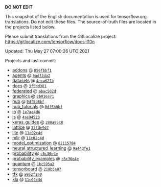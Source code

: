 __DO NOT EDIT__

This snapshot of the English documentation is used for tensorflow.org
translations. Do not edit these files. The source-of-truth files are located in
the projects listed below.

Please submit translations from the GitLocalize project: https://gitlocalize.com/tensorflow/docs-l10n

Updated: Thu May 27 07:00:36 UTC 2021

Projects and last commit:

- [addons](https://github.com/tensorflow/addons/tree/master/docs) @ <a href='https://github.com/tensorflow/addons/commit/856fbbf1800e77e618a8075814ad70d23e802bb2'><code>856fbbf1</code></a>
- [agents](https://github.com/tensorflow/agents/tree/master/docs) @ <a href='https://github.com/tensorflow/agents/commit/6adf3da267c0152b73cd1567ae7b6f3daf08710e'><code>6adf3da2</code></a>
- [datasets](https://github.com/tensorflow/datasets/tree/master/docs) @ <a href='https://github.com/tensorflow/datasets/commit/4eca627b18cb504abab44fd686af628659ec205d'><code>4eca627b</code></a>
- [docs](https://github.com/tensorflow/docs/tree/master/site/en) @ <a href='https://github.com/tensorflow/docs/commit/3f5bd381d9be85a7d8312c4c1bf7bd04171e1413'><code>3f5bd381</code></a>
- [federated](https://github.com/tensorflow/federated/tree/master/docs) @ <a href='https://github.com/tensorflow/federated/commit/abac502d24fc7bbc07e11c5f978ce97f79810b23'><code>abac502d</code></a>
- [graphics](https://github.com/tensorflow/graphics/tree/master/tensorflow_graphics/g3doc) @ <a href='https://github.com/tensorflow/graphics/commit/2b916a71bf4fbc6472fe99036a428c4365681e64'><code>2b916a71</code></a>
- [hub](https://github.com/tensorflow/hub/tree/master/docs) @ <a href='https://github.com/tensorflow/hub/commit/0df5b8bfb7886335a0d0b28c45dbda88da5a8608'><code>0df5b8bf</code></a>
- [hub_tutorials](https://github.com/tensorflow/hub/tree/master/examples/colab) @ <a href='https://github.com/tensorflow/hub/commit/0df5b8bfb7886335a0d0b28c45dbda88da5a8608'><code>0df5b8bf</code></a>
- [io](https://github.com/tensorflow/io/tree/master/docs) @ <a href='https://github.com/tensorflow/io/commit/1e7ae4d62a6eaeb51874a790244bd63e4865426a'><code>1e7ae4d6</code></a>
- [js](https://github.com/tensorflow/tfjs-website/tree/master/docs) @ <a href='https://github.com/tensorflow/tfjs-website/commit/4ae945230a7423f2ff6ecea37af63259dad2fa0d'><code>4ae94523</code></a>
- [keras_guides](https://github.com/tensorflow/docs/tree/snapshot-keras/site/en/guide/keras) @ <a href='https://github.com/tensorflow/docs/commit/288a85c8c652050d802d4737ebf21d19254b6672'><code>288a85c8</code></a>
- [lattice](https://github.com/tensorflow/lattice/tree/master/docs) @ <a href='https://github.com/tensorflow/lattice/commit/35f3e9d7da7f90a700d7a903e1818e82965f245c'><code>35f3e9d7</code></a>
- [lite](https://github.com/tensorflow/tensorflow/tree/master/tensorflow/lite/g3doc) @ <a href='https://github.com/tensorflow/tensorflow/commit/11c02c4d094ec26c51c0a19cd62c46fee581ed54'><code>11c02c4d</code></a>
- [mlir](https://github.com/tensorflow/tensorflow/tree/master/tensorflow/compiler/mlir/g3doc) @ <a href='https://github.com/tensorflow/tensorflow/commit/11c02c4d094ec26c51c0a19cd62c46fee581ed54'><code>11c02c4d</code></a>
- [model_optimization](https://github.com/tensorflow/model-optimization/tree/master/tensorflow_model_optimization/g3doc) @ <a href='https://github.com/tensorflow/model-optimization/commit/82115784584097709837784f5d45b76f2f93acc9'><code>82115784</code></a>
- [neural_structured_learning](https://github.com/tensorflow/neural-structured-learning/tree/master/g3doc) @ <a href='https://github.com/tensorflow/neural-structured-learning/commit/9a443fe1b47b20427d9e59d40211653db5bbdcb6'><code>9a443fe1</code></a>
- [probability](https://github.com/tensorflow/probability/tree/master/tensorflow_probability/g3doc) @ <a href='https://github.com/tensorflow/probability/commit/c6c36e4e61de02b09d5fe4743c765e827a0e1509'><code>c6c36e4e</code></a>
- [probability_examples](https://github.com/tensorflow/probability/tree/master/tensorflow_probability/examples/jupyter_notebooks) @ <a href='https://github.com/tensorflow/probability/commit/c6c36e4e61de02b09d5fe4743c765e827a0e1509'><code>c6c36e4e</code></a>
- [quantum](https://github.com/tensorflow/quantum/tree/master/docs) @ <a href='https://github.com/tensorflow/quantum/commit/1bc595a2c552dd0410536f82030b088b3490a0ce'><code>1bc595a2</code></a>
- [tensorboard](https://github.com/tensorflow/tensorboard/tree/master/docs) @ <a href='https://github.com/tensorflow/tensorboard/commit/218b5a073b94bdd4a6db0ef0933f731f095a847f'><code>218b5a07</code></a>
- [tfx](https://github.com/tensorflow/tfx/tree/master/docs) @ <a href='https://github.com/tensorflow/tfx/commit/a862f1a054a0a7c97a93d5b0a796b3d098846af3'><code>a862f1a0</code></a>
- [xla](https://github.com/tensorflow/tensorflow/tree/master/tensorflow/compiler/xla/g3doc) @ <a href='https://github.com/tensorflow/tensorflow/commit/11c02c4d094ec26c51c0a19cd62c46fee581ed54'><code>11c02c4d</code></a>

